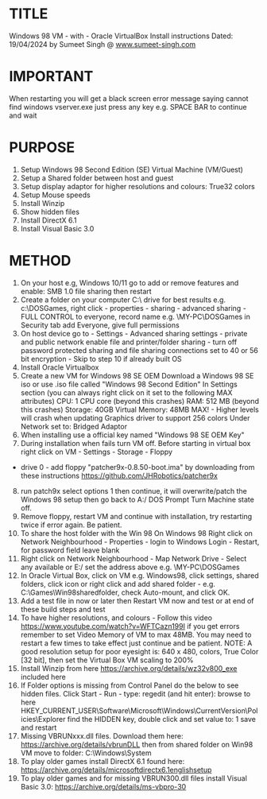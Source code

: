 # TITLE

Windows 98 VM - with - Oracle VirtualBox Install instructions
Dated: 19/04/2024 by Sumeet Singh @ www.sumeet-singh.com


# IMPORTANT 

When restarting you will get a black screen error message saying cannot find windows
vserver.exe just press any key e.g. SPACE BAR to continue and wait


# PURPOSE

1. Setup Windows 98 Second Edition (SE) Virtual Machine (VM/Guest)
2. Setup a Shared folder between host and guest
3. Setup display adaptor for higher resolutions and colours: True32 colors
4. Setup Mouse speeds
5. Install Winzip
6. Show hidden files
7. Install DirectX 6.1
8. Install Visual Basic 3.0


# METHOD

1. On your host e.g, Windows 10/11 go to add or remove features and enable: SMB 1.0 file sharing then restart
2. Create a folder on your computer C:\ drive for best results e.g. c:\DOSGames, right click - properties - sharing - advanced sharing - FULL CONTROL
to everyone, record name e.g. \\MY-PC\DOSGames in Security tab add Everyone, give full permissions
3. On host device go to - Settings - Advanced sharing settings - private and public network enable file and printer/folder sharing - 
turn off password protected sharing and file sharing connections set to 40 or 56 bit encryption - Skip to step 10 if already built OS
4. Install Oracle Virtualbox
5. Create a new VM for Windows 98 SE OEM
Download a Windows 98 SE iso or use .iso file called "Windows 98 Second Edition"
In Settings section (you can always right click on it set to the following MAX attributes)
CPU: 1 CPU core (beyond this crashes)
RAM: 512 MB (beyond this crashes)
Storage: 40GB
Virtual Memory: 48MB MAX! - Higher levels will crash when updating Graphics driver to support 256 colors
Under Network set to: Bridged Adaptor
6. When installing use a official key named "Windows 98 SE OEM Key"
7. During installation when fails turn VM off.
Before starting in virtual box right click on VM - Settings - Storage - Floppy
- drive 0 - add floppy "patcher9x-0.8.50-boot.ima" by downloading from these instructions 
https://github.com/JHRobotics/patcher9x
8. run patch9x
select options 1 then continue, it will overwrite/patch the Windows 98 setup then go back to A:/ DOS Prompt
Turn Machine state off.
9. Remove floppy, restart VM and continue with installation, try restarting twice
if error again. Be patient.
10. To share the host folder with the Win 98 On Windows 98 Right click on 
Network Neighbourhood - Properties - login to Windows Login - Restart, for password field leave blank
11. Right click on Network Neighbourhood - Map Network Drive - Select any available or E:/
set the address above e.g. \\MY-PC\DOSGames
12. In Oracle Virtual Box, click on VM e.g. Windows98, click settings, shared folders, click icon or right click
and add shared folder - e.g. C:\Games\Win98sharedfolder, check Auto-mount, and click OK. 
13. Add a test file in now or later then Restart VM now and test or at end of these build steps and test
14. To have higher resolutions, and colours - Follow this video https://www.youtube.com/watch?v=WFTCazn199I
if you get errors remember to set Video Memory of VM to max 48MB. You may need to restart a few times to take
effect just continue and be patient.
NOTE: A good resolution setup for poor eyesight is: 640 x 480, colors, True Color [32 bit], then set
the Virtual Box VM scaling to 200%
15. Install Winzip from here https://archive.org/details/wz32v800_exe included here
16. If Folder options is missing from Control Panel do the below to see hidden files.
Click Start - Run - type: regedit (and hit enter): browse to here
HKEY_CURRENT_USER\Software\Microsoft\Windows\CurrentVersion\Policies\Explorer
find the HIDDEN key, double click and set value to: 1
save and restart
17. Missing VBRUNxxx.dll files. Download them here: https://archive.org/details/vbrunDLL
then from shared folder on Win98 VM move to folder: C:\Windows\System
18. To play older games install DirectX 6.1 found here: https://archive.org/details/microsoftdirectx6.1englishsetup
19. To play older games and for missing VBRUN300.dll files install Visual Basic 3.0:
https://archive.org/details/ms-vbpro-30
